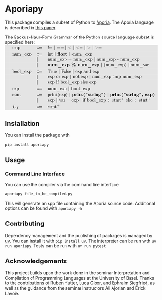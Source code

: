 # Aporiapy

This package compiles a subset of Python to [Aporia](https://github.com/EphraimSiegfried/aporia). The Aporia language is described in [this paper](https://www.arxiv.org/abs/2411.05570).

The Backus-Naur-Form Grammar of the Python source language subset is specified here:
![L_if bnf](lif_bnf.png)


## Installation

You can install the package with

```bash
pip install aporiapy
```

## Usage

### Command Line Interface

You can use the compiler via the command line interface

```bash
aporiapy file_to_be_compiled.py
```
This will generate an spp file containing the Aporia source code. Additional options can be found with `aporiapy -h`


## Contributing

Dependency management and the publishing of packages is managed by [uv](https://github.com/astral-sh/uv).
You can install it with `pip install uv`. The interpreter can be run with `uv run aporiapy`. Tests can be run with `uv run pytest`

## Acknowledgements

This project builds upon the work done in the seminar Interpretation and Compilation of Programming Languages at the University of Basel. Thanks to the contributions of Ruben Hutter, Luca Gloor, and Ephraim Siegfried, as well as the guidance from the seminar instructors Ali Ajorian and Erick Lavoie.

